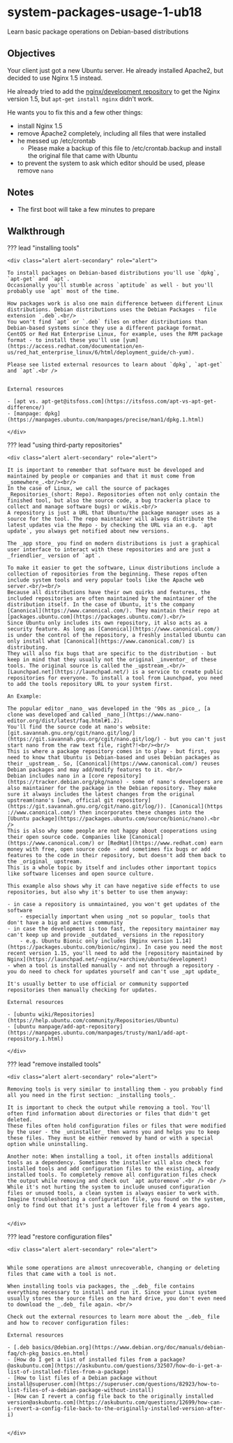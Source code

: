 <div class="jumbotron">
    <h1 class="display-4 text-left">system-packages-usage-1-ub18</h1>
    <p class="lead text-left">Learn basic package operations on Debian-based distributions</p>
</div>


<h2 class="display-4">Objectives</h2>

Your client just got a new Ubuntu server. He already installed Apache2, but decided to use Nginx 1.5 instead.

He already tried to add the [nginx/development repository](https://nginx.org/en/linux_packages.html#Ubuntu) to get the Nginx version 1.5, but `apt-get install nginx` didn't work.

He wants you to fix this and a few other things:

- install Nginx 1.5
- remove Apache2 completely, including all files that were installed
- he messed up /etc/crontab
  - Please make a backup of this file to /etc/crontab.backup and install the original file that came with Ubuntu
- to prevent the system to ask which editor should be used, please remove `nano`

<h2 class="display-4">Notes</h2>

- The first boot will take a few minutes to prepare

<h2 class="display-4">Walkthrough</h2>

??? lead "installing tools"

    <div class="alert alert-secondary" role="alert">

    To install packages on Debian-based distributions you'll use `dpkg`, `apt-get` and `apt`.
    Occasionally you'll stumble across `aptitude` as well - but you'll probably use `apt` most of the time.

    How packages work is also one main difference between different Linux distributions. Debian distributions uses the Debian Packages - file extension `.deb`.<br/>
    You won't find `apt` or `.deb` files on other distributions than Debian-based systems since they use a different package format.
    CentOS or Red Hat Enterprise Linux, for example, uses the RPM package format - to install these you'll use [yum](https://access.redhat.com/documentation/en-us/red_hat_enterprise_linux/6/html/deployment_guide/ch-yum).

    Please see listed external resources to learn about `dpkg`, `apt-get` and `apt`.<br />


    External resources

    - [apt vs. apt-get@itsfoss.com](https://itsfoss.com/apt-vs-apt-get-difference/)
    - [manpage: dpkg](https://manpages.ubuntu.com/manpages/precise/man1/dpkg.1.html)

    </div>

??? lead "using third-party repositories"

    <div class="alert alert-secondary" role="alert">

    It is important to remember that software must be developed and maintained by people or companies and that it must come from _somewhere_.<br/><br/>
    In the case of Linux, we call the source of packages _Repositories_(short: Repo). Repositories often not only contain the finished tool, but also the source code, a bug tracker(a place to collect and manage software bugs) or wikis.<br/>
    A repository is just a URL that Ubuntu/the package manager uses as a source for the tool. The repo maintainer will always distribute the latest updates via the Repo - by checking the URL via an e.g. `apt update`, you always get notified about new versions.

    The _app store_ you find on modern distributions is just a graphical user interface to interact with these repositories and are just a _friendlier_ version of `apt`.

    To make it easier to get the software, Linux distributions include a collection of repositories from the beginning. These repos often include system tools and very popular tools like the Apache web server.<br/><br/>
    Because all distributions have their own quirks and features, the included repositories are often maintained by the maintainer of the distribution itself. In the case of Ubuntu, it's the company [Canonical](https://www.canonical.com/). They maintain their repo at [packages.ubuntu.com](https://packages.ubuntu.com/).<br/>
    Since Ubuntu only includes its own repository, it also acts as a security feature. As long as [Canonical](https://www.canonical.com/) is under the control of the repository, a freshly installed Ubuntu can only install what [Canonical](https://www.canonical.com/) is distributing.
    They will also fix bugs that are specific to the distribution - but keep in mind that they usually not the original _inventor_ of these tools. The original source is called the _upstream_.<br/>
    [Launchpad.net](https://launchpad.net/) is a service to create public repositories for everyone. To install a tool from Launchpad, you need to add the tools repository URL to your system first.

    An Example:

    The popular editor _nano_ was developed in the '90s as _pico_, [a clone was developed and called _nano_](https://www.nano-editor.org/dist/latest/faq.html#1.2).
    You'll find the source code at nano's website: [git.savannah.gnu.org/cgit/nano.git/log/](https://git.savannah.gnu.org/cgit/nano.git/log/) - but you can't just start nano from the raw text file, right?!<br/><br/>
    This is where a package repository comes in to play - but first, you need to know that Ubuntu is Debian-based and uses Debian packages as their _upstream_. So, [Canonical](https://www.canonical.com/) reuses Debian packages and may add/modify features to it. <br/>
    Debian includes nano in a [core repository](https://tracker.debian.org/pkg/nano) - some of nano's developers are also maintainer for the package in the Debian repository. They make sure it always includes the latest changes from the original upstream(nano's [own, official git repository](https://git.savannah.gnu.org/cgit/nano.git/log/)). [Canonical](https
    ://www.canonical.com/) then incorporates these changes into the [Ubuntu package](https://packages.ubuntu.com/source/bionic/nano).<br />
    This is also why some people are not happy about cooperations using their open source code. Companies like [Canonical](https://www.canonical.com/) or [RedHat](https://www.redhat.com) earn money with free, open source code - and sometimes fix bugs or add features to the code in their repository, but doesn't add them back to the _original_ upstream.
    This is a whole topic by itself and includes other important topics like software licenses and open source culture.

    This example also shows why it can have negative side effects to use repositories, but also why it's better to use them anyway:

    - in case a repository is unmaintained, you won't get updates of the software
        - especially important when using _not so popular_ tools that don't have a big and active community
    - in case the development is too fast, the repository maintainer may can't keep up and provide _outdated_ versions in the repository
        - e.g. Ubuntu Bionic only includes [Nginx version 1.14](https://packages.ubuntu.com/bionic/nginx). In case you need the most recent version 1.15, you'll need to add the [repository maintained by Nginx](https://launchpad.net/~nginx/+archive/ubuntu/development)
    - when a tool is installed manually - and not through a repository - you do need to check for updates yourself and can't use _apt update_

    It's usually better to use official or community supported repositories then manually checking for updates.

    External resources

    - [ubuntu wiki/Repositories](https://help.ubuntu.com/community/Repositories/Ubuntu)
    - [ubuntu manpage/add-apt-repository](https://manpages.ubuntu.com/manpages/trusty/man1/add-apt-repository.1.html)

    </div>

??? lead "remove installed tools"

    <div class="alert alert-secondary" role="alert">

    Removing tools is very similar to installing them - you probably find all you need in the first section: _installing tools_.

    It is important to check the output while removing a tool. You'll often find information about directories or files that didn't get deleted.
    These files often hold configuration files or files that were modified by the user - the _uninstaller_ then warns you and helps you to keep these files. They must be either removed by hand or with a special option while uninstalling.

    Another note: When installing a tool, it often installs additional tools as a dependency. Sometimes the installer will also check for installed tools and add configuration files to the existing, already installed tools. To completely remove all configuration files check the output while removing and check out `apt autoremove`.<br /> <br />
    While it's not hurting the system to include unused configuration files or unused tools, a clean system is always easier to work with. Imagine troubleshooting a configuration file, you found on the system, only to find out that it's just a leftover file from 4 years ago.


    </div>

??? lead "restore configuration files"

    <div class="alert alert-secondary" role="alert">


    While some operations are almost unrecoverable, changing or deleting files that came with a tool is not.

    When installing tools via packages, the _.deb_ file contains everything necessary to install and run it. Since your Linux system usually stores the source files on the hard drive, you don't even need to download the _.deb_ file again. <br/>

    Check out the external resources to learn more about the _.deb_ file and how to recover configuration files:

    External resources

    - [.deb basics/@debian.org](https://www.debian.org/doc/manuals/debian-faq/ch-pkg_basics.en.html)
    - [How do I get a list of installed files from a package?@askubuntu.com](https://askubuntu.com/questions/32507/how-do-i-get-a-list-of-installed-files-from-a-package)
    - [How to list files of a Debian package without install@superuser.com](https://superuser.com/questions/82923/how-to-list-files-of-a-debian-package-without-install)
    - [How can I revert a config file back to the originally installed version@askubuntu.com](https://askubuntu.com/questions/12699/how-can-i-revert-a-config-file-back-to-the-originally-installed-version-after-i)


    </div>


